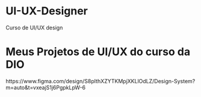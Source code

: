 # UI-UX-Designer
Curso de UI/UX design

<h1 align:"center">Meus Projetos de UI/UX do curso da DIO</h1>
https://www.figma.com/design/S8pIthXZYTKMpjXKLlOdLZ/Design-System?m=auto&t=vxeajS1j6PgpkLpW-6
